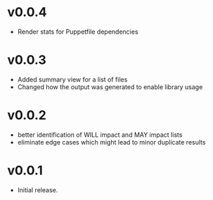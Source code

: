# v0.0.4

* Render stats for Puppetfile dependencies

# v0.0.3

* Added summary view for a list of files
* Changed how the output was generated to enable library usage


# v0.0.2

* better identification of WILL impact and MAY impact lists
* eliminate edge cases which might lead to minor duplicate results


# v0.0.1

* Initial release.
